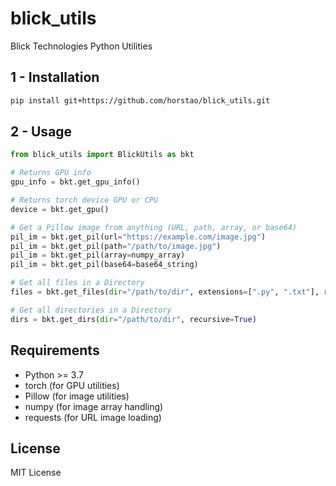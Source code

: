 # blick_utils
Blick Technologies Python Utilities

## 1 - Installation

```bash
pip install git+https://github.com/horstao/blick_utils.git
```

## 2 - Usage

```python
from blick_utils import BlickUtils as bkt

# Returns GPU info 
gpu_info = bkt.get_gpu_info()

# Returns torch device GPU or CPU
device = bkt.get_gpu()

# Get a Pillow image from anything (URL, path, array, or base64)
pil_im = bkt.get_pil(url="https://example.com/image.jpg")
pil_im = bkt.get_pil(path="/path/to/image.jpg")
pil_im = bkt.get_pil(array=numpy_array)
pil_im = bkt.get_pil(base64=base64_string)

# Get all files in a Directory
files = bkt.get_files(dir="/path/to/dir", extensions=[".py", ".txt"], recursive=True)

# Get all directories in a Directory
dirs = bkt.get_dirs(dir="/path/to/dir", recursive=True)
```

## Requirements

- Python >= 3.7
- torch (for GPU utilities)
- Pillow (for image utilities)
- numpy (for image array handling)
- requests (for URL image loading)

## License

MIT License